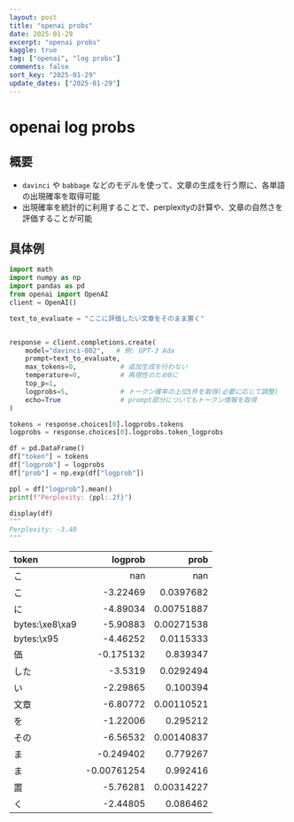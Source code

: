 ```yaml
---
layout: post
title: "openai probs" 
date: 2025-01-29
excerpt: "openai probs"
kaggle: true
tag: ["openai", "log probs"]
comments: false
sort_key: "2025-01-29"
update_dates: ["2025-01-29"]
---
```


# openai log probs

## 概要
 - `davinci` や `babbage` などのモデルを使って、文章の生成を行う際に、各単語の出現確率を取得可能
 - 出現確率を統計的に利用することで、perplexityの計算や、文章の自然さを評価することが可能

## 具体例

```python
import math
import numpy as np
import pandas as pd
from openai import OpenAI
client = OpenAI()

text_to_evaluate = "ここに評価したい文章をそのまま置く"


response = client.completions.create(
    model="davinci-002",   # 例: GPT-3 Ada
    prompt=text_to_evaluate,
    max_tokens=0,           # 追加生成を行わない
    temperature=0,          # 再現性のため0に
    top_p=1,
    logprobs=5,             # トークン確率の上位5件を取得(必要に応じて調整)
    echo=True               # prompt部分についてもトークン情報を取得
)

tokens = response.choices[0].logprobs.tokens
logprobs = response.choices[0].logprobs.token_logprobs

df = pd.DataFrame()
df["token"] = tokens
df["logprob"] = logprobs
df["prob"] = np.exp(df["logprob"])

ppl = df["logprob"].mean()
print(f"Perplexity: {ppl:.2f}")

display(df)
"""
Perplexity: -3.40
"""
```

| token          |      logprob |         prob |
|:---------------|-------------:|-------------:|
| こ             | nan          | nan          |
| こ             |  -3.22469    |   0.0397682  |
| に             |  -4.89034    |   0.00751887 |
| bytes:\xe8\xa9 |  -5.90883    |   0.00271538 |
| bytes:\x95     |  -4.46252    |   0.0115333  |
| 価             |  -0.175132   |   0.839347   |
| した           |  -3.5319     |   0.0292494  |
| い             |  -2.29865    |   0.100394   |
| 文章           |  -6.80772    |   0.00110521 |
| を             |  -1.22006    |   0.295212   |
| その           |  -6.56532    |   0.00140837 |
| ま             |  -0.249402   |   0.779267   |
| ま             |  -0.00761254 |   0.992416   |
| 置             |  -5.76281    |   0.00314227 |
| く             |  -2.44805    |   0.086462   |
